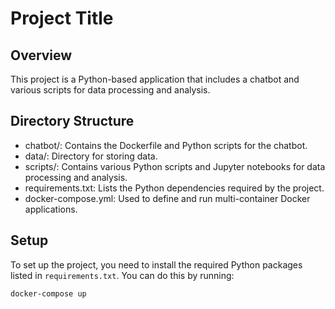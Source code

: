 # Project Title

## Overview
This project is a Python-based application that includes a chatbot and various scripts for data processing and analysis.

## Directory Structure


- chatbot/: Contains the Dockerfile and Python scripts for the chatbot.
- data/: Directory for storing data.
- scripts/: Contains various Python scripts and Jupyter notebooks for data processing and analysis.
- requirements.txt: Lists the Python dependencies required by the project.
- docker-compose.yml: Used to define and run multi-container Docker applications.

## Setup
To set up the project, you need to install the required Python packages listed in `requirements.txt`. You can do this by running:

```sh
docker-compose up
```